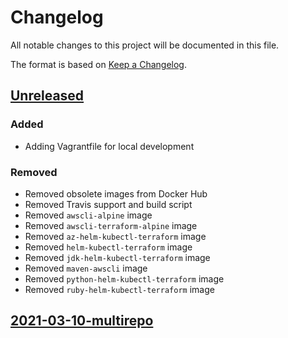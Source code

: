 # Changelog

All notable changes to this project will be documented in this file.

The format is based on [Keep a Changelog](https://keepachangelog.com/en/1.0.0/).

## [Unreleased]

### Added

- Adding Vagrantfile for local development

### Removed

- Removed obsolete images from Docker Hub
- Removed Travis support and build script
- Removed `awscli-alpine` image
- Removed `awscli-terraform-alpine` image
- Removed `az-helm-kubectl-terraform` image
- Removed `helm-kubectl-terraform` image
- Removed `jdk-helm-kubectl-terraform` image
- Removed `maven-awscli` image
- Removed `python-helm-kubectl-terraform` image
- Removed `ruby-helm-kubectl-terraform` image

## [2021-03-10-multirepo]


[Unreleased]: https://github.com/ngeor/dockerfiles/compare/2021-03-10-multirepo...HEAD
[2021-03-10-multirepo]: https://github.com/ngeor/dockerfiles/releases/tag/2021-03-10-multirepo
